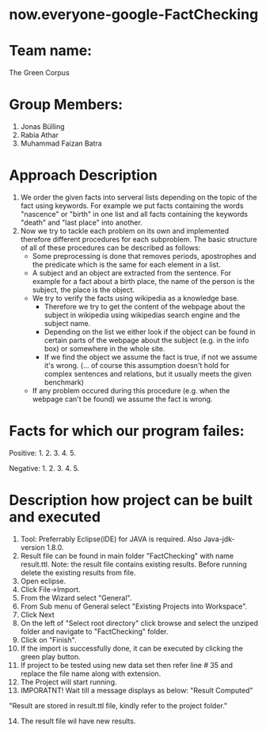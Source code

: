 # now.everyone-google-FactChecking
# Team name:
The Green Corpus

# Group Members:
1. Jonas Bülling
2. Rabia Athar
3. Muhammad Faizan Batra


# Approach Description
1. We order the given facts into serveral lists depending on the topic of the fact using keywords. For example we put facts containing the words "nascence" or "birth" in one list and all facts containing the keywords "death" and "last place" into another.
2. Now we try to tackle each problem on its own and implemented therefore different procedures for each subproblem. The basic structure of all of these procedures can be described as follows:
    - Some preprocessing is done that removes periods, apostrophes and the predicate which is the same for each element in a list.
    - A subject and an object are extracted from the sentence. For example for a fact about a birth place, the name of the person is the subject, the place is the object.
    - We try to verify the facts using wikipedia as a knowledge base. 
        - Therefore we try to get the content of the webpage about the subject in wikipedia using wikipedias search engine and the subject name.
        - Depending on the list we either look if the object can be found in certain parts of the webpage about the subject (e.g. in the info box) or somewhere in the whole site.
        - If we find the object we assume the fact is true, if not we assume it's wrong. (... of course this assumption doesn't hold for complex sentences and relations, but it usually meets the given benchmark)
    - If any problem occured during this procedure (e.g. when the webpage can't be found) we assume the fact is wrong.
    
# Facts for which our program failes:
Positive:
1.
2.
3.
4.
5. 

Negative:
1.
2.
3.
4.
5.
    
# Description how project can be built and executed
1. Tool: Preferrably Eclipse(IDE) for JAVA is required. Also Java-jdk-version 1.8.0.
2. Result file can be found in main folder "FactChecking" with name result.ttl.
Note: the result file contains existing results. Before running delete the existing results from file.
3. Open eclipse.
4. Click File->Import.
5. From the Wizard select "General".
6. From Sub menu of General select "Existing Projects into Workspace".
7. Click Next
8. On the left of "Select root directory" click browse and select the unziped folder and navigate to "FactChecking" folder.
9. Click on "Finish".
10. If the import is successfully done, it can be executed by clicking the green play button.
11. If project to be tested using new data set then refer line #  35 and replace the file name along with extension.
12. The Project will start running.
13. IMPORATNT! Wait till a message displays as below:
  "Result Computed" 
 
  "Result are stored in result.ttl file, kindly refer to the project folder."
  
14. The result file wil have new results.

